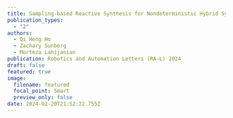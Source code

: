 ```yaml
---
title: Sampling-based Reactive Synthesis for Nondeterministic Hybrid Systems
publication_types:
  - "2"
authors:
  - Qi Heng Ho
  - Zachary Sunberg
  - Morteza Lahijanian
publication: Robotics and Automation Letters (RA-L) 2024
draft: false
featured: true
image:
  filename: featured
  focal_point: Smart
  preview_only: false
date: 2024-02-20T21:52:22.755Z
---
```

